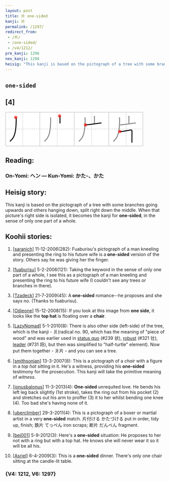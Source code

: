 ```yaml
---
layout: post
title: 片 one-sided
kanji: 片
permalink: /1297/
redirect_from:
 - /片/
 - /one-sided/
 - /v4/1212/
pre_kanji: 1296
nex_kanji: 1298
heisig: "This kanji is based on the pictograph of a tree with some branches going upwards and others hanging down, split right down the middle. When that picture's right side is isolated, it becomes the kanji for <b>one-sided</b>, in the sense of only one part of a whole."
---
```


## `one-sided`

## [4]

<div class="stroke"><img src="../images/E78987.png" /></div>

## Reading:

### On-Yomi: ヘン &mdash; Kun-Yomi: かた-、かた

## Heisig story:

This kanji is based on the pictograph of a tree with some branches going upwards and others hanging down, split right down the middle. When that picture's right side is isolated, it becomes the kanji for <b>one-sided</b>, in the sense of only one part of a whole.

## Koohii stories:

1) [<a href="http://kanji.koohii.com/profile/saranich">saranich</a>] 11-12-2006(282): Fuaburisu&#039;s pictograph of a man kneeling and presenting the ring to his future wife is a<strong> one-sided</strong> version of the story. Others say he was giving her the finger.

2) [<a href="http://kanji.koohii.com/profile/fuaburisu">fuaburisu</a>] 5-2-2006(121): Taking the keyword in the sense of only one part of a whole, I see this as a pictograph of a man kneeling and presenting the ring to his future wife (I couldn&#039;t see any trees or branches in there).

3) [<a href="http://kanji.koohii.com/profile/Tzadeck">Tzadeck</a>] 21-7-2009(45): A<strong> one-sided</strong> romance--he proposes and she says no. (Thanks to fuaburisu).

4) [<a href="http://kanji.koohii.com/profile/Odieone">Odieone</a>] 15-12-2008(15): If you look at this image from <strong>one side</strong>, it looks like the <strong>top hat</strong> is floating over a <strong>chair</strong>.

5) [<a href="http://kanji.koohii.com/profile/LazyNomad">LazyNomad</a>] 5-1-2010(8): There is also other side (left-side) of the tree, which is the kanji - 爿(radical no. 90, which has the meaning of &quot;piece of wood&quot; and was earlier used in <a href="../v4/239">status quo</a> (#239 状), <a href="../v4/321">robust</a> (#321 壮), <a href="../v4/731">leader</a> (#731 将), but then was simplified to &quot;half-turtle&quot; element). Now put them together - 爿片 - and you can see a tree.

6) [<a href="http://kanji.koohii.com/profile/smithsonian">smithsonian</a>] 13-3-2007(8): This is a pictograph of a <em>chair</em> with a figure in a <em>top hat</em> sitting in it. He&#039;s a witness, providing his<strong> one-sided</strong> testimony for the prosecution. This kanji will take the primitive meaning of <em>witness</em>.

7) [<a href="http://kanji.koohii.com/profile/jonusbalonus">jonusbalonus</a>] 11-3-2013(4): <strong>One-sided</strong> unrequited love. He bends his left leg back slightly (1st stroke), takes the ring out from his pocket (2) and stretches out his arm to proffer (3) it to her whilst bending one knee (4). Too bad she&#039;s having none of it.

8) [<a href="http://kanji.koohii.com/profile/uberclimber">uberclimber</a>] 29-3-2011(4): This is a pictograph of a boxer or martial artist in a very<strong> one-sided</strong> match. 片付ける かたづける put in order, tidy up, finish; 鉄片 てっぺん iron scraps; 断片 だんべん fragment.

9) [<a href="http://kanji.koohii.com/profile/bej001">bej001</a>] 5-9-2012(3): Here&#039;s a<strong> one-sided</strong> situation: He proposes to her not with a ring but with a top hat. He knows she will never wear it so it will be all his.

10) [<a href="http://kanji.koohii.com/profile/Asriel">Asriel</a>] 6-4-2009(3): This is a<strong> one-sided</strong> dinner. There&#039;s only one chair sitting at the candle-lit table.

### {V4: 1212, V6: 1297}
